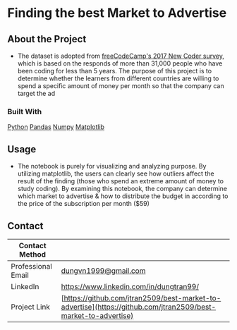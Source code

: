 # Finding the best Market to Advertise

## About the Project

- The dataset is adopted from [freeCodeCamp's 2017 New Coder survey](https://www.freecodecamp.org/news/we-asked-20-000-people-who-they-are-and-how-theyre-learning-to-code-fff5d668969/), which is based on the responds of more than 31,000 people who have been coding for less than 5 years. The purpose of this project is to determine whether the learners from different countries are willing to spend a specific amount of money per month so that the company can target the ad

### Built With
[Python](https://en.wikipedia.org/wiki/Python_(programming_language))
[Pandas](https://en.wikipedia.org/wiki/PANDAS)
[Numpy](https://en.wikipedia.org/wiki/NumPy)
[Matplotlib](https://en.wikipedia.org/wiki/Matplotlib)

## Usage
- The notebook is purely for visualizing and analyzing purpose. By utilizing matplotlib, the users can clearly see how outliers affect the result of the finding (those who spend an extreme amount of money to study coding). By examining this notebook, the company can determine which market to advertise & how to distribute the budget in according to the price of the subscription per month ($59)

## Contact
| Contact Method | |
| --- | --- |
| Professional Email | dungvn1999@gmail.com |
| LinkedIn | https://www.linkedin.com/in/dungtran99/ |
| Project Link | [https://github.com/jtran2509/best-market-to-advertise](https://github.com/jtran2509/best-market-to-advertise) |
